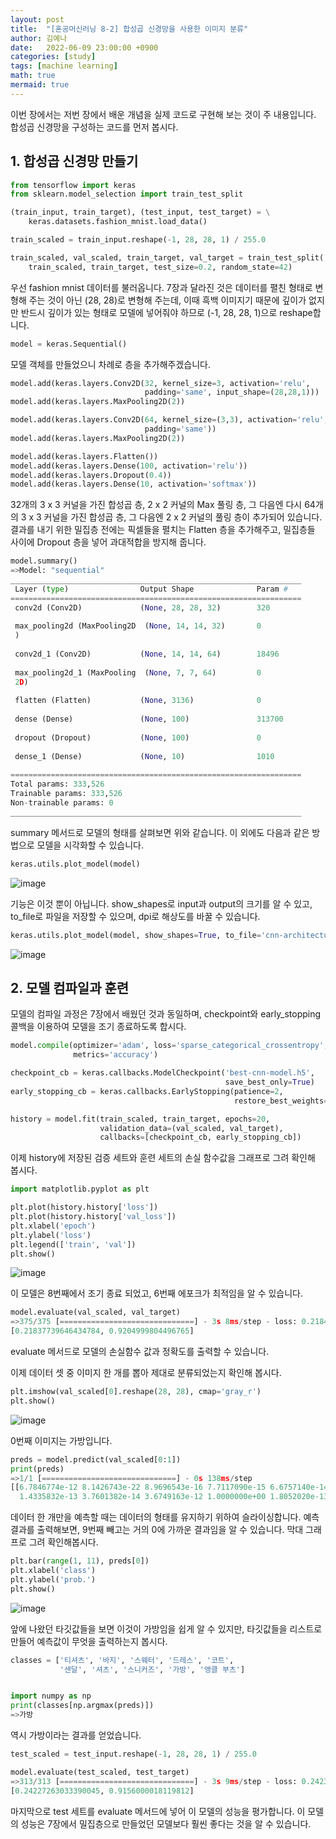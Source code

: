 ```yaml
---
layout: post
title:  "[혼공머신러닝 8-2] 합성곱 신경망을 사용한 이미지 분류"
author: 김예나
date:   2022-06-09 23:00:00 +0900
categories: [study]
tags: [machine learning]
math: true
mermaid: true
---
```



이번 장에서는 저번 장에서 배운 개념을 실제 코드로 구현해 보는 것이 주 내용입니다. 합성곱 신경망을 구성하는 코드를 먼저 봅시다.


## 1\. 합성곱 신경망 만들기


```python
from tensorflow import keras
from sklearn.model_selection import train_test_split

(train_input, train_target), (test_input, test_target) = \
    keras.datasets.fashion_mnist.load_data()

train_scaled = train_input.reshape(-1, 28, 28, 1) / 255.0

train_scaled, val_scaled, train_target, val_target = train_test_split(
    train_scaled, train_target, test_size=0.2, random_state=42)
```


우선 fashion mnist 데이터를 불러옵니다. 7장과 달라진 것은 데이터를 펼친 형태로 변형해 주는 것이 아닌 (28, 28)로 변형해 주는데, 이때 흑백 이미지기 때문에 깊이가 없지만 반드시 깊이가 있는 형태로 모델에 넣어줘야 하므로 (-1, 28, 28, 1)으로 reshape합니다.


```python
model = keras.Sequential()
```


모델 객체를 만들었으니 차례로 층을 추가해주겠습니다.


```python
model.add(keras.layers.Conv2D(32, kernel_size=3, activation='relu', 
                              padding='same', input_shape=(28,28,1)))
model.add(keras.layers.MaxPooling2D(2))

model.add(keras.layers.Conv2D(64, kernel_size=(3,3), activation='relu', 
                              padding='same'))
model.add(keras.layers.MaxPooling2D(2))

model.add(keras.layers.Flatten())
model.add(keras.layers.Dense(100, activation='relu'))
model.add(keras.layers.Dropout(0.4))
model.add(keras.layers.Dense(10, activation='softmax'))
```


32개의 3 x 3 커널을 가진 합성곱 층, 2 x 2 커널의 Max 풀링 층, 그 다음엔 다시 64개의 3 x 3 커널을 가진 합성곱 층, 그 다음엔 2 x 2 커널의 풀링 층이 추가되어 있습니다. 결과를 내기 위한 밀집층 전에는 픽셀들을 펼치는 Flatten 층을 추가해주고, 밀집층들 사이에 Dropout 층을 넣어 과대적합을 방지해 줍니다.


```python
model.summary()
=>Model: "sequential"
_________________________________________________________________
 Layer (type)                Output Shape              Param #   
=================================================================
 conv2d (Conv2D)             (None, 28, 28, 32)        320       
                                                                 
 max_pooling2d (MaxPooling2D  (None, 14, 14, 32)       0         
 )                                                               
                                                                 
 conv2d_1 (Conv2D)           (None, 14, 14, 64)        18496     
                                                                 
 max_pooling2d_1 (MaxPooling  (None, 7, 7, 64)         0         
 2D)                                                             
                                                                 
 flatten (Flatten)           (None, 3136)              0         
                                                                 
 dense (Dense)               (None, 100)               313700    
                                                                 
 dropout (Dropout)           (None, 100)               0         
                                                                 
 dense_1 (Dense)             (None, 10)                1010      
                                                                 
=================================================================
Total params: 333,526
Trainable params: 333,526
Non-trainable params: 0
_________________________________________________________________
```


summary 메서드로 모델의 형태를 살펴보면 위와 같습니다. 이 외에도 다음과 같은 방법으로 모델을 시각화할 수 있습니다.


```python
keras.utils.plot_model(model)
```


![image](https://user-images.githubusercontent.com/80688900/172869916-c5a28521-d59f-47ba-887a-94005b01c509.png)


기능은 이것 뿐이 아닙니다. show_shapes로 input과 output의 크기를 알 수 있고, to_file로 파일을 저장할 수 있으며, dpi로 해상도를 바꿀 수 있습니다.


```python
keras.utils.plot_model(model, show_shapes=True, to_file='cnn-architecture.png', dpi=300)
```


![image](https://user-images.githubusercontent.com/80688900/172870322-58bc7e28-f691-407d-b05c-88049be8521f.png)


## 2\. 모델 컴파일과 훈련


모델의 컴파일 과정은 7장에서 배웠던 것과 동일하며, checkpoint와 early_stopping 콜백을 이용하여 모델을 조기 종료하도록 합시다.


```python
model.compile(optimizer='adam', loss='sparse_categorical_crossentropy', 
              metrics='accuracy')

checkpoint_cb = keras.callbacks.ModelCheckpoint('best-cnn-model.h5', 
                                                save_best_only=True)
early_stopping_cb = keras.callbacks.EarlyStopping(patience=2,
                                                  restore_best_weights=True)

history = model.fit(train_scaled, train_target, epochs=20,
                    validation_data=(val_scaled, val_target),
                    callbacks=[checkpoint_cb, early_stopping_cb])
```


이제 history에 저장된 검증 세트와 훈련 세트의 손실 함수값을 그래프로 그려 확인해 봅시다.


```python
import matplotlib.pyplot as plt

plt.plot(history.history['loss'])
plt.plot(history.history['val_loss'])
plt.xlabel('epoch')
plt.ylabel('loss')
plt.legend(['train', 'val'])
plt.show()
```


![image](https://user-images.githubusercontent.com/80688900/172871637-75c91f80-030f-43a2-8985-383e372ae135.png)


이 모델은 8번째에서 조기 종료 되었고, 6번째 에포크가 최적임을 알 수 있습니다.


```python
model.evaluate(val_scaled, val_target)
=>375/375 [==============================] - 3s 8ms/step - loss: 0.2184 - accuracy: 0.9205
[0.21837739646434784, 0.9204999804496765]
```


evaluate 메서드로 모델의 손실함수 값과 정확도를 출력할 수 있습니다.


이제 데이터 셋 중 이미지 한 개를 뽑아 제대로 분류되었는지 확인해 봅시다.


```python
plt.imshow(val_scaled[0].reshape(28, 28), cmap='gray_r')
plt.show()
```


![image](https://user-images.githubusercontent.com/80688900/172873069-d26b8ef2-bc53-412c-abaa-91cd712d2e9c.png)


0번째 이미지는 가방입니다.


```python
preds = model.predict(val_scaled[0:1])
print(preds)
=>1/1 [==============================] - 0s 138ms/step
[[6.7846774e-12 8.1426743e-22 8.9696543e-16 7.7117090e-15 6.6757140e-14
  1.4335832e-13 3.7601382e-14 3.6749163e-12 1.0000000e+00 1.8052020e-13]]
```


데이터 한 개만을 예측할 때는 데이터의 형태를 유지하기 위하여 슬라이싱합니다. 예측 결과를 출력해보면, 9번째 빼고는 거의 0에 가까운 결과임을 알 수 있습니다. 막대 그래프로 그려 확인해봅시다.


```python
plt.bar(range(1, 11), preds[0])
plt.xlabel('class')
plt.ylabel('prob.')
plt.show()
```


![image](https://user-images.githubusercontent.com/80688900/172873543-ac1054b8-9c46-42c1-90cd-53030574c0be.png)


앞에 나왔던 타깃값들을 보면 이것이 가방임을 쉽게 알 수 있지만, 타깃값들을 리스트로 만들어 예측값이 무엇을 출력하는지 봅시다.


```python
classes = ['티셔츠', '바지', '스웨터', '드레스', '코트',
           '샌달', '셔츠', '스니커즈', '가방', '앵클 부츠']


import numpy as np
print(classes[np.argmax(preds)])
=>가방
```


역시 가방이라는 결과를 얻었습니다.


```python
test_scaled = test_input.reshape(-1, 28, 28, 1) / 255.0

model.evaluate(test_scaled, test_target)
=>313/313 [==============================] - 3s 9ms/step - loss: 0.2423 - accuracy: 0.9156
[0.24227263033390045, 0.9156000018119812]
```


마지막으로 test 세트를 evaluate 메서드에 넣어 이 모델의 성능을 평가합니다. 이 모델의 성능은 7장에서 밀집층으로 만들었던 모델보다 훨씬 좋다는 것을 알 수 있습니다.